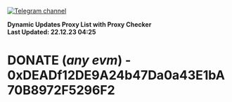 [![Telegram channel](https://img.shields.io/endpoint?url=https://runkit.io/damiankrawczyk/telegram-badge/branches/master?url=https://t.me/n4z4v0d)](https://t.me/n4z4v0d) 

**Dynamic Updates Proxy List with Proxy Checker**  
**Last Updated: 22.12.23 04:25**

# DONATE (_any evm_) - 0xDEADf12DE9A24b47Da0a43E1bA70B8972F5296F2
